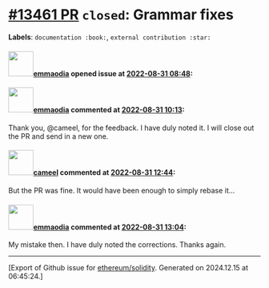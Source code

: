 # [\#13461 PR](https://github.com/ethereum/solidity/pull/13461) `closed`: Grammar fixes
**Labels**: `documentation :book:`, `external contribution :star:`


#### <img src="https://avatars.githubusercontent.com/u/10050194?u=7aeec889eb752bad2d18ae4ba57b68578fdb10bf&v=4" width="50">[emmaodia](https://github.com/emmaodia) opened issue at [2022-08-31 08:48](https://github.com/ethereum/solidity/pull/13461):



#### <img src="https://avatars.githubusercontent.com/u/10050194?u=7aeec889eb752bad2d18ae4ba57b68578fdb10bf&v=4" width="50">[emmaodia](https://github.com/emmaodia) commented at [2022-08-31 10:13](https://github.com/ethereum/solidity/pull/13461#issuecomment-1232744286):

Thank you, @cameel, for the feedback. I have duly noted it.
I will close out the PR and send in a new one.

#### <img src="https://avatars.githubusercontent.com/u/137030?v=4" width="50">[cameel](https://github.com/cameel) commented at [2022-08-31 12:44](https://github.com/ethereum/solidity/pull/13461#issuecomment-1232890023):

But the PR was fine. It would have been enough to simply rebase it...

#### <img src="https://avatars.githubusercontent.com/u/10050194?u=7aeec889eb752bad2d18ae4ba57b68578fdb10bf&v=4" width="50">[emmaodia](https://github.com/emmaodia) commented at [2022-08-31 13:04](https://github.com/ethereum/solidity/pull/13461#issuecomment-1232911422):

My mistake then. I have duly noted the corrections. Thanks again.


-------------------------------------------------------------------------------



[Export of Github issue for [ethereum/solidity](https://github.com/ethereum/solidity). Generated on 2024.12.15 at 06:45:24.]

